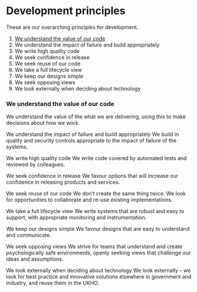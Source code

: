 # Development principles
These are our overarching principles for development.

1. [We understand the value of our code](#markdown-header-1.-We-understand-the-value-of-our-code)
2. We understand the impact of failure and build appropriately
3. We write high quality code
4. We seek confidence in release
5. We seek reuse of our code
6. We take a full lifecycle view
7. We keep our designs simple
8. We seek opposing views
9. We look externally when deciding about technology

### We understand the value of our code
We understand the value of the what we are delivering, using this to make decisions about how we work.

We understand the impact of failure and build appropriately
We build in quality and security controls appropriate to the impact of failure of the systems.

We write high quality code
We write code covered by automated tests and reviewed by colleagues.

We seek confidence in release
We favour options that will increase our confidence in releasing products and services.

We seek reuse of our code
We don’t create the same thing twice. We look for opportunities to collaborate and re-use existing implementations.

We take a full lifecycle view
We write systems that are robust and easy to support, with appropriate monitoring and instrumentation.

We keep our designs simple
We favour designs that are easy to understand and communicate.

We seek opposing views
We strive for teams that understand and create psychologically safe environments, openly seeking views that challenge our ideas and assumptions.

We look externally when deciding about technology
We look externally – we look for best practice and innovative solutions elsewhere in government and industry, and reuse them in the UKHO.
